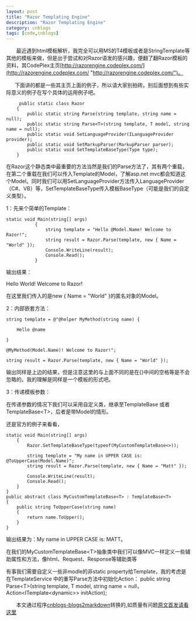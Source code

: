 ```yaml
---
layout: post
title: "Razor Templating Engine"
description: "Razor Templating Engine"
category: cnblogs
tags: [code,cnblogs]
---
```

&nbsp;&nbsp;&nbsp;&nbsp;&nbsp;&nbsp; 最近遇到html模板解析，我完全可以用MS的T4模板或者是StringTemplate等其他的模板来做，但是出于尝试和对Razor语发的感兴趣，便翻了翻Razor模板的资料，其CodePlex主页[http://razorengine.codeplex.com/](http://razorengine.codeplex.com/ "http://razorengine.codeplex.com/")。

&nbsp;&nbsp;&nbsp;&nbsp;&nbsp; 下面讲的都是一些其主页上面的例子，所以请大家别拍砖。别后面想到有些实际意义的例子在写个具体的运用例子吧。

         public static class Razor 
        { 
            public static string Parse(string template, string name = null); 
            public static string Parse<T>(string template, T model, string name = null); 
            public static void SetLanguageProvider(ILanguageProvider provider); 
            public static void SetMarkupParser(MarkupParser parser); 
            public static void SetTemplateBaseType(Type type); 
        }
        
在Razor这个静态类中最重要的方法当然是我们的Parse方法了，其有两个重载，在第二个重载在我们可以传入Template的Model，了解asp.net mvc都会知道这个Model。同时我们可以用SetLanguageProvider方法传入LanguageProvider（C#、VB）等，SetTemplateBaseType传入模板BaseType（可能是我们的自定义类型）。

1：先来个简单的Template：

 	static void Main(string[] args) 
               { 
                   string template = "Hello @Model.Name! Welcome to Razor!"; 
                   string result = Razor.Parse(template, new { Name = "World" });         
                   Console.WriteLine(result); 
                   Console.Read(); 
               }
               
       
输出结果：

Hello World! Welcome to Razor!

在这里我们传入的是new { Name = "World" }的匿名对象的Model。

2：内部嵌套方法：

 
 	string template = @"@helper MyMethod(string name) {

		Hello @name

	}

	@MyMethod(Model.Name)! Welcome to Razor!"; 

	string result = Razor.Parse(template, new { Name = "World" });

 输出同样是上边的结果，但是注意这里的与上面不同的是在{}中间的空格等是不会忽略的。我的理解是同样是一个模板的形式吧。

3：传递模板参数：

在传递参数的情况下我们可以采用自定义类，继承至TemplateBase 或者TemplateBase&lt;T&gt;，后者是带Model的情形。

还是官方的例子来看看，

         

    static void Main(string[] args) 
        { 
            Razor.SetTemplateBaseType(typeof(MyCustomTemplateBase<>));

            string template = "My name in UPPER CASE is: @ToUpperCase(Model.Name)"; 
            string result = Razor.Parse(template, new { Name = "Matt" });

            Console.WriteLine(result); 
            Console.Read(); 
        } 
    } 
    public abstract class MyCustomTemplateBase<T> : TemplateBase<T> 
    { 
        public string ToUpperCase(string name) 
        { 
            return name.ToUpper(); 
        } 
    }
    
输出结果为：My name in UPPER CASE is: MATT。

在我们的MyCustomTemplateBase&lt;T&gt;抽象类中我们可以像MVC一样定义一些辅助属性和方法，像html、Request、Response等辅助类等 

有事我们需要自定义一些非modle的非static property给Template，我的考虑是在TemplateService 中的重写Parse方法中初始化Action：
public string Parse&lt;T&gt;(string template, T model, string name = null，Action&lt;ITemplate&lt;dynamic&gt;&gt; initAction);

&nbsp;&nbsp;&nbsp;&nbsp;&nbsp;&nbsp;&nbsp;本文通过程序[cnblogs-blogs2markdown](https://github.com/greengerong/cnblogs-blogs2markdown "cnblogs-blogs2markdown")转换的,如质量有问题[原文首发请看这里](http://www.cnblogs.com/whitewolf/archive/2010/12/22/1913718.html "原文首发")